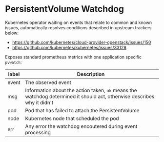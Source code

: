 PersistentVolume Watchdog
=

Kubernetes operator waiting on events that relate to common and known issues, automatically resolves conditions described in upstream trackers below:

* https://github.com/kubernetes/cloud-provider-openstack/issues/150
* https://github.com/kubernetes/kubernetes/issues/33128

Exposes standard prometheus metrics with one application specific `pvwatch`:

|label | Description|
|------|------------|
|event | The observed event|
|msg   | Information about the action taken, `ok` means the watchdog determined it should act, otherwise describes why it didn't|
|pod   | Pod that has failed to attach the PersistentVolume |
|node  | Kubernetes node that scheduled the pod|
|err   | Any error the watchdog encoutered during event processing|
